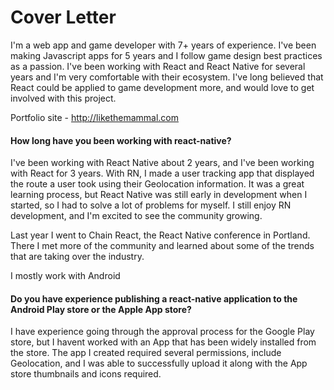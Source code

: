 # Cover Letter

I'm a web app and game developer with 7+ years of experience. I've been making Javascript apps for 5 years and I follow game design best practices as a passion. I've been working with React and React Native for several years and I'm very comfortable with their ecosystem. I've long believed that React could be applied to game development more, and would love to get involved with this project.

Portfolio site - http://likethemammal.com

#### How long have you been working with react-native?

I've been working with React Native about 2 years, and I've been working with React for 3 years. With RN, I made a user tracking app that displayed the route a user took using their Geolocation information. It was a great learning process, but React Native was still early in development when I started, so I had to solve a lot of problems for myself. I still enjoy RN development, and I'm excited to see the community growing.

Last year I went to Chain React, the React Native conference in Portland. There I met more of the community and learned about some of the trends that are taking over the industry.

I mostly work with Android

#### Do you have experience publishing a react-native application to the Android Play store or the Apple App store?

I have experience going through the approval process for the Google Play store, but I havent worked with an App that has been widely installed from the store. The app I created required several permissions, include Geolocation, and I was able to successfully upload it along with the App store thumbnails and icons required.







